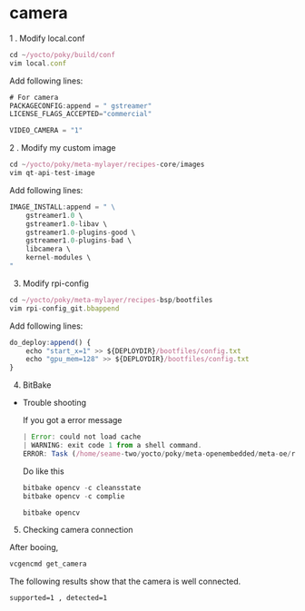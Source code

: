 # camera

1 . Modify local.conf

```jsx
cd ~/yocto/poky/build/conf
vim local.conf
```

Add following lines:

```jsx
# For camera 
PACKAGECONFIG:append = " gstreamer"
LICENSE_FLAGS_ACCEPTED="commercial"

VIDEO_CAMERA = "1"
```

2 .  Modify my custom image

```jsx
cd ~/yocto/poky/meta-mylayer/recipes-core/images
vim qt-api-test-image
```

Add following lines:

```jsx
IMAGE_INSTALL:append = " \ 
    gstreamer1.0 \
    gstreamer1.0-libav \
    gstreamer1.0-plugins-good \
    gstreamer1.0-plugins-bad \
    libcamera \
    kernel-modules \
"
```

3. Modify rpi-config

```jsx
cd ~/yocto/poky/meta-mylayer/recipes-bsp/bootfiles
vim rpi-config_git.bbappend
```

Add following lines:

```jsx
do_deploy:append() {
    echo "start_x=1" >> ${DEPLOYDIR}/bootfiles/config.txt
    echo "gpu_mem=128" >> ${DEPLOYDIR}/bootfiles/config.txt
}
```

4. BitBake

- Trouble shooting
    
    If you got a error message
    
    ```jsx
    | Error: could not load cache
    | WARNING: exit code 1 from a shell command.
    ERROR: Task (/home/seame-two/yocto/poky/meta-openembedded/meta-oe/recipes-support/opencv/opencv_4.5.5.bb:do_install) failed with exit code '1'
    ```
    
    Do like this
    
    ```jsx
    bitbake opencv -c cleansstate
    bitbake opencv -c complie
    ```
    
    ```jsx
    bitbake opencv
    ```
    

5. Checking camera connection

After booing, 

```jsx
vcgencmd get_camera
```

The following results show that the camera is well connected.

`supported=1 , detected=1`